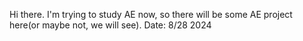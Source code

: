 Hi there.
I'm trying to study AE now, so there will be some AE project here(or maybe not, we will see). Date: 8/28 2024
